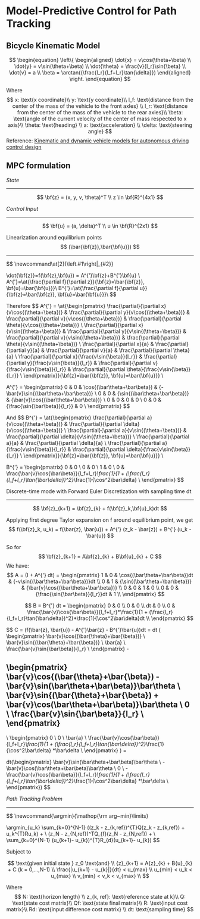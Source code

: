 # Model-Predictive Control for Path Tracking

## Bicycle Kinematic Model
$$
\begin{equation}
\left\{
\begin{aligned}
\dot{x} = v\cos(\theta+\beta) \\
\dot{y} = v\sin(\theta+\beta) \\
\dot{\theta} = \frac{v}{l_r}\sin{\beta} \\
\dot{v} = a \\
\beta = \arctan({\frac{l_r}{l_f+l_r}\tan{\delta}})
\end{aligned}
\right.
\end{equation}
$$

Where
$$
x: \text{x coordinate}\\
y: \text{y coordinate}\\
l_f: \text{distance from the center of the mass of the vehicle to the front axles} \\
l_r: \text{distance from the center of the mass of the vehicle to the rear axles}\\
\beta: \text{angle of the current velocity  of the center of mass respected to x axis}\\
\theta: \text{heading} \\
a: \text{acceleration} \\
\delta: \text{steering angle}
$$
Reference: [Kinematic and dynamic vehicle models for autonomous driving control design](https://ieeexplore.ieee.org/document/7225830)
## MPC formulation
*State*

***
$$
\bf{z} = (x, y, v, \theta)^T \\
z \in \bf{R}^{4x1}
$$



*Control Input*
***
$$
\bf{u} = (a, \delta)^T \\
u \in \bf{R}^{2x1}
$$



Linearization around equilibrium points
$$
(\bar{\bf{z}},\bar{\bf{u}})
$$
***
$$
\newcommand\at[2]{\left.#1\right|_{#2}}

\dot{\bf{z}}=f(\bf{z},\bf{u}) = A^{'}\bf{z}+B^{'}\bf{u} \\
A^{'}=\at{\frac{\partial f}{\partial z}}{\bf{z}=\bar{\bf{z}}, \bf{u}=\bar{\bf{u}}}\\
B^{'}=\at{\frac{\partial f}{\partial u}}{\bf{z}=\bar{\bf{z}}, \bf{u}=\bar{\bf{u}}}\\
$$

Therefore
$$
A^{'} =
\at{\begin{pmatrix}
\frac{\partial}{\partial x}{v\cos{(\theta+\beta})} & \frac{\partial}{\partial y}{v\cos{(\theta+\beta})} & \frac{\partial}{\partial v}{v\cos{(\theta+\beta})} & \frac{\partial}{\partial \theta}{v\cos{(\theta+\beta})} \\
\frac{\partial}{\partial x}{v\sin{(\theta+\beta})} & \frac{\partial}{\partial y}{v\sin{(\theta+\beta})} & \frac{\partial}{\partial v}{v\sin{(\theta+\beta})} & \frac{\partial}{\partial \theta}{v\sin{(\theta+\beta})} \\
\frac{\partial}{\partial x}{a} & \frac{\partial}{\partial y}{a} & \frac{\partial}{\partial v}{a} & \frac{\partial}{\partial \theta}{a} \\
\frac{\partial}{\partial x}{\frac{v\sin{\beta}}{l_r}} & \frac{\partial}{\partial y}{\frac{v\sin{\beta}}{l_r}} & \frac{\partial}{\partial v}{\frac{v\sin{\beta}}{l_r}} & \frac{\partial}{\partial \theta}{\frac{v\sin{\beta}}{l_r}} \\
\end{pmatrix}}{\bf{z}=\bar{\bf{z}}, \bf{u}=\bar{\bf{u}}} \\

A^{'} = \begin{pmatrix}
0 & 0 & \cos{(\bar\theta+\bar\beta}) & {-\bar{v}\sin{(\bar\theta+\bar\beta})} \\
0 & 0 & {\sin{(\bar\theta+\bar\beta})} & {\bar{v}\cos{(\bar\theta+\bar\beta})} \\
0 & 0 & 0 & 0 \\
0 & 0 & {\frac{\sin{\bar\beta}}{l_r}} & 0 \\
\end{pmatrix}
$$

And
$$
B^{'} =
\at{\begin{pmatrix}
\frac{\partial}{\partial a}{v\cos{(\theta+\beta})} & \frac{\partial}{\partial \delta}{v\cos{(\theta+\beta})} \\
\frac{\partial}{\partial a}{v\sin{(\theta+\beta})} & \frac{\partial}{\partial \delta}{v\sin{(\theta+\beta})} \\
\frac{\partial}{\partial a}{a} & \frac{\partial}{\partial \delta}{a} \\
\frac{\partial}{\partial a}{\frac{v\sin{\beta}}{l_r}} & \frac{\partial}{\partial \delta}{\frac{v\sin{\beta}}{l_r}} \\
\end{pmatrix}}{\bf{z}=\bar{\bf{z}}, \bf{u}=\bar{\bf{u}}} \\

B^{'} =
\begin{pmatrix}
0 & 0 \\
0 & 0 \\
1 & 0 \\
0 & \frac{\bar{v}\cos{\bar\beta}}{l_f+l_r}*\frac{1}{1 + (\frac{l_r}{l_f+l_r}\tan{\bar\delta})^2}*\frac{1}{\cos^2\bar\delta} \\
\end{pmatrix}
$$



Discrete-time mode with Forward Euler Discretization with sampling time dt
***
$$
\bf{z}_{k+1} = \bf{z}_{k} + f(\bf{z}_k,\bf{u}_k)dt
$$

Applying first degree Taylor expansion on f around equilibrium point, we get
$$
f(\bf{z}_k, u_k) = f(\bar{z}, \bar{u}) + A^{'} (z_k - \bar{z}) + B^{'} (u_k - \bar{u})
$$

So for
$$
\bf{z}_{k+1} = A\bf{z}_{k} + B\bf{u}_{k} + C
$$
We have:
$$
A = (I + A^{'} dt)
 = \begin{pmatrix}
1 & 0 & \cos{(\bar\theta+\bar\beta})dt & {-v\sin{(\bar\theta+\bar\beta})}dt \\
0 & 1 & {\sin{(\bar\theta+\bar\beta})} & {\bar{v}\cos{(\bar\theta+\bar\beta})} \\
0 & 0 & 1 & 0 \\
0 & 0 & {\frac{\sin{\bar\beta}}{l_r}}dt & 1 \\
\end{pmatrix}
$$

$$
B = B^{'} dt
  = \begin{pmatrix}
0 & 0 \\
0 & 0 \\
dt & 0 \\
0 & \frac{\bar{v}\cos{\bar\beta}}{l_f+l_r}*\frac{1}{1 + (\frac{l_r}{l_f+l_r}\tan{\bar\delta})^2}*\frac{1}{\cos^2\bar\delta}dt \\
\end{pmatrix}
$$

$$
C = (f(\bar{z}, \bar{u}) - A^{'}\bar{z} - B^{'}\bar{u})dt
= dt (
\begin{pmatrix}
\bar{v}\cos{(\bar{\theta}+\bar{\beta})} \\
\bar{v}\sin{(\bar{\theta}+\bar{\beta})} \\
\bar{a} \\
\frac{\bar{v}\sin{\bar\beta}}{l_r} \\
\end{pmatrix} -

\begin{pmatrix}
\bar{v}\cos{(\bar{\theta}+\bar{\beta}) - \bar{v}\sin(\bar\theta+\bar\beta)}\bar\theta \\
\bar{v}\sin{(\bar{\theta}+\bar{\beta}) + \bar{v}\cos(\bar\theta+\bar\beta)}\bar\theta \\
0 \\
\frac{\bar{v}\sin{\bar\beta}}{l_r} \\
\end{pmatrix}
 -
\\
\begin{pmatrix}
0 \\
0 \\
\bar{a} \\
\frac{\bar{v}\cos{\bar\beta}}{l_f+l_r}*\frac{1}{1 + (\frac{l_r}{l_f+l_r}\tan{\bar\delta})^2}*\frac{1}{\cos^2\bar\delta} *\bar\delta \\
\end{pmatrix}
) =

dt(\begin{pmatrix}
\bar{v}\sin(\bar\theta+\bar\beta)\bar\theta \\
-\bar{v}\cos(\bar\theta+\bar\beta)\bar\theta \\
0 \\
-\frac{\bar{v}\cos{\bar\beta}}{l_f+l_r}*\frac{1}{1 + (\frac{l_r}{l_f+l_r}\tan{\bar\delta})^2}*\frac{1}{\cos^2\bar\delta} *\bar\delta \\
\end{pmatrix})
$$



*Path Tracking Problem*

***
$$
\newcommand{\argmin}{\mathop{\rm arg~min}\limits}

\argmin_{u_k} \sum_{k=0}^{N-1} ((z_k - z_{k,ref})^{T}Q(z_k - z_{k,ref}) + u_k^{T}Ru_k) + \\
(z_N - z_{N,ref})^TQ_{f}(z_N - z_{N,ref}) + \\
\sum_{k=0}^{N-1} (u_{k+1}- u_{k})^{T}R_{d}(u_{k+1}- u_{k})
$$

Subject to

$$
\text{given initial state } z_0 \text{and} \\
{z}_{k+1} = A{z}_{k} + B{u}_{k} + C (k = 0,...,N-1) \\
\frac{|u_{k+1} - u_{k}|}{dt} < u_{max} \\
u_{min} < u_k < u_{max} \\
v_{min} < v_k < v_{max} \\
$$

Where
$$
N: \text{horizon length} \\
z_{k, ref}: \text{reference state at k}\\
Q: \text{state cost matrix}\\
Qf: \text{state final matrix}\\
R: \text{input cost matrix}\\
Rd: \text{input difference cost matrix} \\
dt: \text{sampling time}
$$
